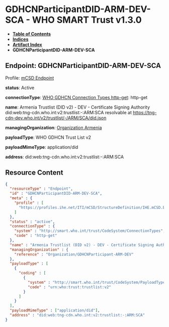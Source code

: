 # GDHCNParticipantDID-ARM-DEV-SCA - WHO SMART Trust v1.3.0

* [**Table of Contents**](toc.md)
* [**Indices**](indices.md)
* [**Artifact Index**](artifacts.md)
* **GDHCNParticipantDID-ARM-DEV-SCA**

## Endpoint: GDHCNParticipantDID-ARM-DEV-SCA

Profile: [mCSD Endpoint](https://profiles.ihe.net/ITI/mCSD/4.0.0/StructureDefinition-IHE.mCSD.Endpoint.html)

**status**: Active

**connectionType**: [WHO GDHCN Connection Types http-get](CodeSystem-ConnectionTypes.md#ConnectionTypes-http-get): http-get

**name**: Armenia Trustlist (DID v2) - DEV - Certificate Signing Authority did:web:tng-cdn.who.int:v2:trustlist:-:ARM:SCA resolvable at https://tng-cdn-dev.who.int/v2/trustlist/-/ARM/SCA/did.json

**managingOrganization**: [Organization Armenia](Organization-GDHCNParticipant-ARM-DEV.md)

**payloadType**: WHO GDHCN Trust List v2

**payloadMimeType**: application/did

**address**: did:web:tng-cdn.who.int:v2:trustlist:-:ARM:SCA



## Resource Content

```json
{
  "resourceType" : "Endpoint",
  "id" : "GDHCNParticipantDID-ARM-DEV-SCA",
  "meta" : {
    "profile" : [
      "https://profiles.ihe.net/ITI/mCSD/StructureDefinition/IHE.mCSD.Endpoint"
    ]
  },
  "status" : "active",
  "connectionType" : {
    "system" : "http://smart.who.int/trust/CodeSystem/ConnectionTypes",
    "code" : "http-get"
  },
  "name" : "Armenia Trustlist (DID v2) - DEV - Certificate Signing Authority\ndid:web:tng-cdn.who.int:v2:trustlist:-:ARM:SCA\nresolvable at https://tng-cdn-dev.who.int/v2/trustlist/-/ARM/SCA/did.json",
  "managingOrganization" : {
    "reference" : "Organization/GDHCNParticipant-ARM-DEV"
  },
  "payloadType" : [
    {
      "coding" : [
        {
          "system" : "http://smart.who.int/trust/CodeSystem/PayloadTypes",
          "code" : "urn:who:trust:trustlist:v2"
        }
      ]
    }
  ],
  "payloadMimeType" : ["application/did"],
  "address" : "did:web:tng-cdn.who.int:v2:trustlist:-:ARM:SCA"
}

```
